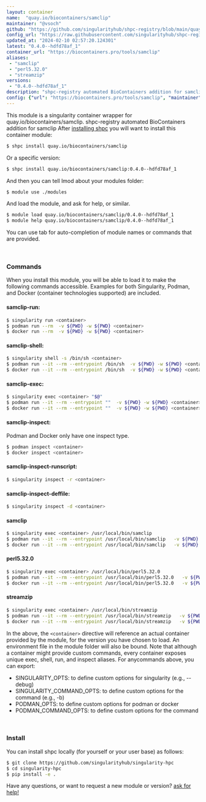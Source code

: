 ```yaml
---
layout: container
name:  "quay.io/biocontainers/samclip"
maintainer: "@vsoch"
github: "https://github.com/singularityhub/shpc-registry/blob/main/quay.io/biocontainers/samclip/container.yaml"
config_url: "https://raw.githubusercontent.com/singularityhub/shpc-registry/main/quay.io/biocontainers/samclip/container.yaml"
updated_at: "2024-02-10 02:57:20.124301"
latest: "0.4.0--hdfd78af_1"
container_url: "https://biocontainers.pro/tools/samclip"
aliases:
 - "samclip"
 - "perl5.32.0"
 - "streamzip"
versions:
 - "0.4.0--hdfd78af_1"
description: "shpc-registry automated BioContainers addition for samclip"
config: {"url": "https://biocontainers.pro/tools/samclip", "maintainer": "@vsoch", "description": "shpc-registry automated BioContainers addition for samclip", "latest": {"0.4.0--hdfd78af_1": "sha256:5cda1c9937eee7d269ee40bd3a7a04472f22f5cb1c78f5b856dfecb7339246ea"}, "tags": {"0.4.0--hdfd78af_1": "sha256:5cda1c9937eee7d269ee40bd3a7a04472f22f5cb1c78f5b856dfecb7339246ea"}, "docker": "quay.io/biocontainers/samclip", "aliases": {"samclip": "/usr/local/bin/samclip", "perl5.32.0": "/usr/local/bin/perl5.32.0", "streamzip": "/usr/local/bin/streamzip"}}
---
```


This module is a singularity container wrapper for quay.io/biocontainers/samclip.
shpc-registry automated BioContainers addition for samclip
After [installing shpc](#install) you will want to install this container module:


```bash
$ shpc install quay.io/biocontainers/samclip
```

Or a specific version:

```bash
$ shpc install quay.io/biocontainers/samclip:0.4.0--hdfd78af_1
```

And then you can tell lmod about your modules folder:

```bash
$ module use ./modules
```

And load the module, and ask for help, or similar.

```bash
$ module load quay.io/biocontainers/samclip/0.4.0--hdfd78af_1
$ module help quay.io/biocontainers/samclip/0.4.0--hdfd78af_1
```

You can use tab for auto-completion of module names or commands that are provided.

<br>

### Commands

When you install this module, you will be able to load it to make the following commands accessible.
Examples for both Singularity, Podman, and Docker (container technologies supported) are included.

#### samclip-run:

```bash
$ singularity run <container>
$ podman run --rm  -v ${PWD} -w ${PWD} <container>
$ docker run --rm  -v ${PWD} -w ${PWD} <container>
```

#### samclip-shell:

```bash
$ singularity shell -s /bin/sh <container>
$ podman run --it --rm --entrypoint /bin/sh  -v ${PWD} -w ${PWD} <container>
$ docker run --it --rm --entrypoint /bin/sh  -v ${PWD} -w ${PWD} <container>
```

#### samclip-exec:

```bash
$ singularity exec <container> "$@"
$ podman run --it --rm --entrypoint ""  -v ${PWD} -w ${PWD} <container> "$@"
$ docker run --it --rm --entrypoint ""  -v ${PWD} -w ${PWD} <container> "$@"
```

#### samclip-inspect:

Podman and Docker only have one inspect type.

```bash
$ podman inspect <container>
$ docker inspect <container>
```

#### samclip-inspect-runscript:

```bash
$ singularity inspect -r <container>
```

#### samclip-inspect-deffile:

```bash
$ singularity inspect -d <container>
```


#### samclip

```bash
$ singularity exec <container> /usr/local/bin/samclip
$ podman run --it --rm --entrypoint /usr/local/bin/samclip   -v ${PWD} -w ${PWD} <container> -c " $@"
$ docker run --it --rm --entrypoint /usr/local/bin/samclip   -v ${PWD} -w ${PWD} <container> -c " $@"
```


#### perl5.32.0

```bash
$ singularity exec <container> /usr/local/bin/perl5.32.0
$ podman run --it --rm --entrypoint /usr/local/bin/perl5.32.0   -v ${PWD} -w ${PWD} <container> -c " $@"
$ docker run --it --rm --entrypoint /usr/local/bin/perl5.32.0   -v ${PWD} -w ${PWD} <container> -c " $@"
```


#### streamzip

```bash
$ singularity exec <container> /usr/local/bin/streamzip
$ podman run --it --rm --entrypoint /usr/local/bin/streamzip   -v ${PWD} -w ${PWD} <container> -c " $@"
$ docker run --it --rm --entrypoint /usr/local/bin/streamzip   -v ${PWD} -w ${PWD} <container> -c " $@"
```



In the above, the `<container>` directive will reference an actual container provided
by the module, for the version you have chosen to load. An environment file in the
module folder will also be bound. Note that although a container
might provide custom commands, every container exposes unique exec, shell, run, and
inspect aliases. For anycommands above, you can export:

 - SINGULARITY_OPTS: to define custom options for singularity (e.g., --debug)
 - SINGULARITY_COMMAND_OPTS: to define custom options for the command (e.g., -b)
 - PODMAN_OPTS: to define custom options for podman or docker
 - PODMAN_COMMAND_OPTS: to define custom options for the command

<br>

### Install

You can install shpc locally (for yourself or your user base) as follows:

```bash
$ git clone https://github.com/singularityhub/singularity-hpc
$ cd singularity-hpc
$ pip install -e .
```

Have any questions, or want to request a new module or version? [ask for help!](https://github.com/singularityhub/singularity-hpc/issues)